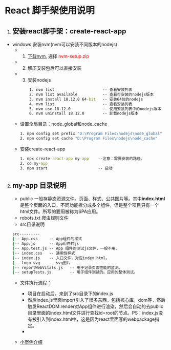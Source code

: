 # React 脚手架使用说明


1. ## 安装react脚手架：create-react-app
* windows 安装nvm(nvm可以安装不同版本的nodejs)
    * 1. [下载nvm](https://github.com/coreybutler/nvm-windows/releases), 选择 <font color=Red>nvm-setup.zip</font> 
    * 2. 解压安装包后可以直接安装
    * 3. 安装nodejs
        ```cmd
            1. nvm list                     -- 查看安装列表
            2. nvm list available           -- 查看可安装的nodejs版本
            3. nvm install 18.12.0 64-bit   -- 安装64位的nodejs
            4. nvm list                     -- 查看安装列表
            5. nvm use 18.12.0              -- 使用安装列表中的nodejs版本
            6. nvm uninstall 18.12.0        -- 卸载nodejs版本
        ```
    * 设置全局目录：node_global和node_cache
        ```cmd
        1. npm config set prefix "D:\Program Files\nodejs\node_global"  
        2. npm config set cache "D:\Program Files\nodejs\node_cache"
        ```

    * 安装create-react-app 
        ```cmd
        1. npx create-react-app my-app    --注意：需要安装的路径。
        2. cd my-app 
        3. npm start                      -- 启动
        ```

2. ## my-app 目录说明
    * public 一般存静态资源文件。页面、样式、公共图片等。其中**index.html**是整个页面的入口。不同功能拆分成多个组件，但是整个项目只有一个html文件。所写的要用被称为SPA应用。
    * robots.txt 爬虫规则文件
    * src目录说明
    ```cmd
    src---------
    |-- App.css     -- App组件的样式
    |-- App.js      -- App组件的js
    |-- App.test.js -- App 组件的测试js文件，一般不用。
    |-- index.css   -- 通用性样式
    |-- index.js    -- 入口文件，对应index.html。
    |-- logo.svg    -- svg图片
    |-- reportWebVitals.js   -- 用于记录页面性能的监测。
    |-- setupTests.js        -- 用于组件测试的。应用的整体测试。
    ```

    * 文件执行流程：  
        * 项目在启动后，来到了src目录下的index.js
        * 然后index.js里面import引入了很多东西，包括核心库，dom等，然后触发ReactDOM.render对App组件进行渲染，然后会自动的去public目录里面的index.html文件进行查找id=root的节点。PS：index.js没有被引入到index.html中，这是因为react里面写的webpackage指定。
        * 

    * [小案例介绍](./my-app/02_src%20todoList/App.js) 
